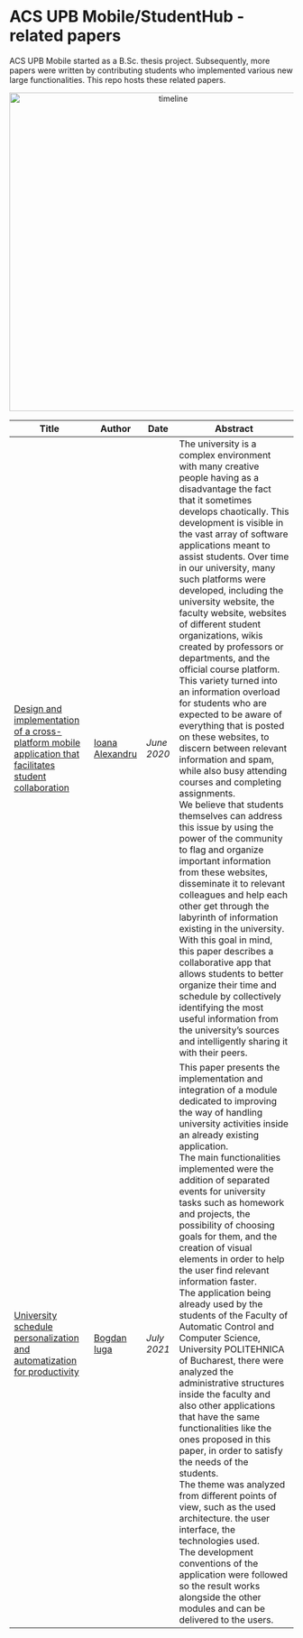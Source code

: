 # ACS UPB Mobile/StudentHub - related papers
ACS UPB Mobile started as a B.Sc. thesis project. Subsequently, more papers were written by contributing students who implemented various new large functionalities. This repo hosts these related papers.

<p align="center">
  <img width="565" alt="timeline" src="https://user-images.githubusercontent.com/25504811/126034925-22251c1a-f072-46bb-93f3-c5a8fd7e0be5.png">
</p>

| Title                                                                                                   | Author          | Date      | Abstract                                                                                                                                                                                                                                                                                                                                                                                                                                                                                                                                                                                                                                                                                                                                                   |
|---------------------------------------------------------------------------------------------------------|-----------------|-----------|------------------------------------------------------------------------------------------------------------------------------------------------------------------------------------------------------------------------------------------------------------------------------------------------------------------------------------------------------------------------------------------------------------------------------------------------------------------------------------------------------------------------------------------------------------------------------------------------------------------------------------------------------------------------------------------------------------------------------------------------------------|
| [Design and implementation of a cross-platform mobile application that facilitates student collaboration](Design%20and%20implementation%20of%20a%20cross-platform%20mobile%20application%20that%20facilitates%20student%20collaboration) | [Ioana Alexandru](https://github.com/IoanaAlexandru) | _June 2020_ | The university is a complex environment with many creative people having as a disadvantage the fact that it sometimes develops chaotically. This development is visible in the vast array of software applications meant to assist students. Over time in our university, many such platforms were developed, including the university website, the faculty website, websites of different student organizations, wikis created by professors or departments, and the official course platform. This variety turned into an information overload for students who are expected to be aware of everything that is posted on these websites, to discern between relevant information and spam, while also busy attending courses and completing assignments. <br/>We believe that students themselves can address this issue by using the power of the community to flag and organize important information from these websites, disseminate it to relevant colleagues and help each other get through the labyrinth of information existing in the university. <br/>With this goal in mind, this paper describes a collaborative app that allows students to better organize their time and schedule by collectively identifying the most useful information from the university’s sources and intelligently sharing it with their peers. |
| [University schedule personalization and automatization for productivity](University%20schedule%20personalization%20andautomatization%20for%20productivity) | [Bogdan Iuga](https://github.com/iugabogdan98) | _July 2021_ | This paper presents the implementation and integration of a module dedicated to improving the way of handling university activities inside an already existing application. <br/>The main functionalities implemented were the addition of separated events for university tasks such as homework and projects, the possibility of choosing goals for them, and the creation of visual elements in order to help the user find relevant information faster. <br/>The application being already used by the students of the Faculty of Automatic Control and Computer Science, University POLITEHNICA of Bucharest, there were analyzed the administrative structures inside the faculty and also other applications that have the same functionalities like the ones proposed in this paper, in order to satisfy the needs of the students. <br/>The theme was analyzed from different points of view, such as the used architecture. the user interface, the technologies used. <br/>The development conventions of the application were followed so the result works alongside the other modules and can be delivered to the users. |
